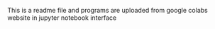 This is a readme file and programs are uploaded from google colabs website in jupyter notebook interface
